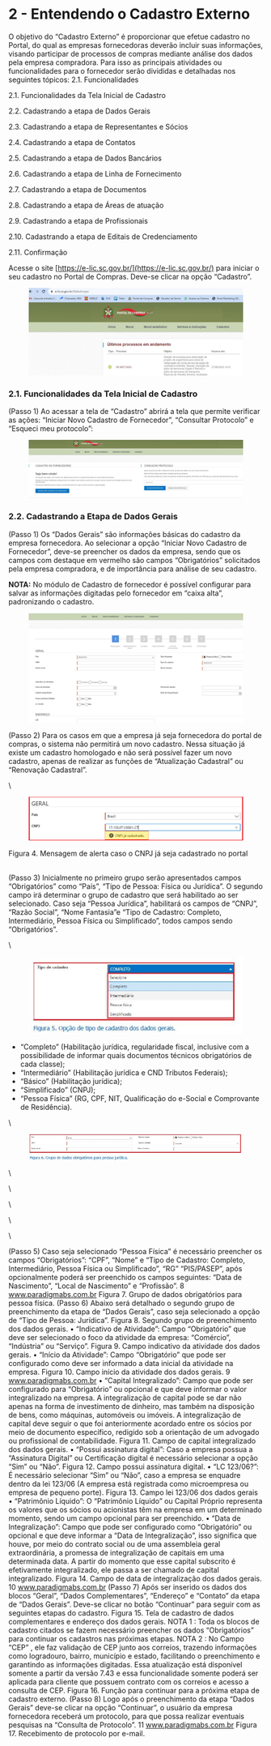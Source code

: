 # 2 - Entendendo o Cadastro Externo

O objetivo do “Cadastro Externo” é proporcionar que efetue cadastro no Portal, do qual as empresas fornecedoras deverão incluir suas informações, visando participar de processos de compras mediante análise dos dados pela empresa compradora. Para isso as principais atividades ou funcionalidades para o fornecedor serão divididas e detalhadas nos seguintes tópicos: 2.1. Funcionalidades

2.1. Funcionalidades da Tela Inicial de Cadastro&#x20;

2.2. Cadastrando a etapa de Dados Gerais

&#x20;2.3. Cadastrando a etapa de Representantes e Sócios&#x20;

2.4. Cadastrando a etapa de Contatos&#x20;

2.5. Cadastrando a etapa de Dados Bancários

&#x20;2.6. Cadastrando a etapa de Linha de Fornecimento

&#x20;2.7. Cadastrando a etapa de Documentos&#x20;

2.8. Cadastrando a etapa de Áreas de atuação

&#x20;2.9. Cadastrando a etapa de Profissionais

&#x20;2.10. Cadastrando a etapa de Editais de Credenciamento&#x20;

2.11. Confirmação&#x20;



Acesse o site [https://e-lic.sc.gov.br/](https://e-lic.sc.gov.br/) para iniciar o seu cadastro no Portal de Compras. Deve-se clicar na opção “Cadastro”.



<figure><img src="../../.gitbook/assets/Capturar1.JPG" alt=""><figcaption></figcaption></figure>

### 2.1. Funcionalidades da Tela Inicial de Cadastro&#x20;

(Passo 1) Ao acessar a tela de “Cadastro” abrirá a tela que permite verificar as ações: “Iniciar Novo Cadastro de Fornecedor”, “Consultar Protocolo” e “Esqueci meu protocolo”:

<figure><img src="../../.gitbook/assets/Capturar10.JPG" alt=""><figcaption></figcaption></figure>

### 2.2. Cadastrando a Etapa de Dados Gerais

(Passo 1) Os “Dados Gerais” são informações básicas do cadastro da empresa fornecedora. Ao selecionar a opção “Iniciar Novo Cadastro de Fornecedor”, deve-se preencher os dados da empresa, sendo que os campos com destaque em vermelho são campos “Obrigatórios” solicitados pela empresa compradora, e de importância para análise de seu cadastro.

&#x20;**NOTA:** No módulo de Cadastro de fornecedor é possível configurar para salvar as informações digitadas pelo fornecedor em “caixa alta”, padronizando o cadastro.&#x20;



<figure><img src="../../.gitbook/assets/Capturar11.JPG" alt=""><figcaption></figcaption></figure>

&#x20;(Passo 2) Para os casos em que a empresa já seja fornecedora do portal de compras, o sistema não permitirá um novo cadastro. Nessa situação já existe um cadastro homologado e não será possível fazer um novo cadastro, apenas de realizar as funções de “Atualização Cadastral” ou “Renovação Cadastral”.

\


<figure><img src="../../.gitbook/assets/image (2).png" alt=""><figcaption></figcaption></figure>

Figura 4. Mensagem de alerta caso o CNPJ já seja cadastrado no portal

\
(Passo 3) Inicialmente no primeiro grupo serão apresentados campos “Obrigatórios” como “País”, “Tipo de Pessoa: Física ou Jurídica”. O segundo campo irá determinar o grupo de cadastro que será habilitado ao ser selecionado. Caso seja “Pessoa Jurídica”, habilitará os campos de “CNPJ”, “Razão Social”, “Nome Fantasia”e “Tipo de Cadastro: Completo, Intermediário, Pessoa Física ou Simplificado”, todos campos sendo “Obrigatórios”.

\




<figure><img src="../../.gitbook/assets/Capturar16.JPG" alt=""><figcaption></figcaption></figure>

&#x20;                                     &#x20;

* “Completo” (Habilitação jurídica, regularidade fiscal, inclusive com a possibilidade de informar quais documentos técnicos obrigatórios de cada classe);
* “Intermediário” (Habilitação jurídica e CND Tributos Federais);
* “Básico” (Habilitação jurídica);
* “Simplificado” (CNPJ);
* “Pessoa Física” (RG, CPF, NIT, Qualificação do e-Social e Comprovante de Residência).

\


<figure><img src="../../.gitbook/assets/Capturar17.JPG" alt=""><figcaption></figcaption></figure>

\


\


\


\


\


&#x20;(Passo 5) Caso seja selecionado “Pessoa Física” é necessário preencher os campos “Obrigatórios”: “CPF”, “Nome” e “Tipo de Cadastro: Completo, Intermediário, Pessoa Física ou Simplificado”, “RG” “PIS/PASEP”, após opcionalmente poderá ser preenchido os campos seguintes: “Data de Nascimento”, “Local de Nascimento” e “Profissão”. 8 www.paradigmabs.com.br Figura 7. Grupo de dados obrigatórios para pessoa física. (Passo 6) Abaixo será detalhado o segundo grupo de preenchimento da etapa de “Dados Gerais”, caso seja selecionado a opção de “Tipo de Pessoa: Jurídica”. Figura 8. Segundo grupo de preenchimento dos dados gerais. • “Indicativo de Atividade”: Campo “Obrigatório” que deve ser selecionado o foco da atividade da empresa: “Comércio”, “Indústria” ou “Serviço”. Figura 9. Campo indicativo da atividade dos dados gerais. • “Início da Atividade”: Campo “Obrigatório” que pode ser configurado como deve ser informado a data inicial da atividade na empresa. Figura 10. Campo início da atividade dos dados gerais. 9 www.paradigmabs.com.br • “Capital Integralizado”: Campo que pode ser configurado para “Obrigatório” ou opcional e que deve informar o valor integralizado na empresa. A integralização de capital pode se dar não apenas na forma de investimento de dinheiro, mas também na disposição de bens, como máquinas, automóveis ou imóveis. A integralização de capital deve seguir o que foi anteriormente acordado entre os sócios por meio de documento específico, redigido sob a orientação de um advogado ou profissional de contabilidade. Figura 11. Campo de capital integralizado dos dados gerais. • “Possui assinatura digital”: Caso a empresa possua a “Assinatura Digital” ou Certificação digital é necessário selecionar a opção “Sim” ou “Não”. Figura 12. Campo possui assinatura digital. • “LC 123/06?”: É necessário selecionar “Sim” ou “Não”, caso a empresa se enquadre dentro da lei 123/06 (A empresa está registrada como microempresa ou empresa de pequeno porte). Figura 13. Campo lei 123/06 dos dados gerais • “Patrimônio Líquido”: O “Patrimônio Líquido” ou Capital Próprio representa os valores que os sócios ou acionistas têm na empresa em um determinado momento, sendo um campo opcional para ser preenchido. • “Data de Integralização”: Campo que pode ser configurado como “Obrigatório” ou opcional e que deve informar a “Data de Integralização”, isso significa que houve, por meio do contrato social ou de uma assembleia geral extraordinária, a promessa de integralização de capitais em uma determinada data. A partir do momento que esse capital subscrito é efetivamente integralizado, ele passa a ser chamado de capital integralizado. Figura 14. Campo de data de integralização dos dados gerais. 10 www.paradigmabs.com.br (Passo 7) Após ser inserido os dados dos blocos “Geral”, “Dados Complementares”, “Endereço” e “Contato” da etapa de “Dados Gerais”. Deve-se clicar no botão “Continuar” para seguir com as seguintes etapas do cadastro. Figura 15. Tela de cadastro de dados complementares e endereço dos dados gerais. NOTA 1 : Toda os blocos de cadastro citados se fazem necessário preencher os dados “Obrigatórios” para continuar os cadastros nas próximas etapas. NOTA 2 : No Campo “CEP” , ele faz validação de CEP junto aos correios, trazendo informações como logradouro, bairro, município e estado, facilitando o preenchimento e garantindo as informações digitadas. Essa atualização está disponível somente a partir da versão 7.43 e essa funcionalidade somente poderá ser aplicada para cliente que possuem contrato com os correios e acesso a consulta de CEP. Figura 16. Função para continuar para a próxima etapa de cadastro externo. (Passo 8) Logo após o preenchimento da etapa “Dados Gerais” deve-se clicar na opção “Continuar”, o usuário da empresa fornecedora receberá um protocolo, para que possa realizar eventuais pesquisas na “Consulta de Protocolo”. 11 www.paradigmabs.com.br Figura 17. Recebimento de protocolo por e-mail.
